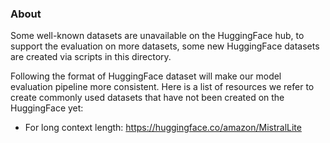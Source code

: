 ### About
Some well-known datasets are unavailable on the HuggingFace hub, to support the evaluation on more datasets, some new HuggingFace datasets are created via scripts in this directory.

Following the format of HuggingFace dataset will make our model evaluation pipeline more consistent. Here is a list of resources we refer to create commonly used datasets that have not been created on the HuggingFace yet:

* For long context length: https://huggingface.co/amazon/MistralLite
